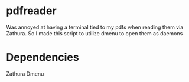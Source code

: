 # pdfreader
Was annoyed at having a terminal tied to my pdfs when reading them via Zathura. So I made this script to utilize dmenu to open them as daemons

# Dependencies
Zathura
Dmenu
